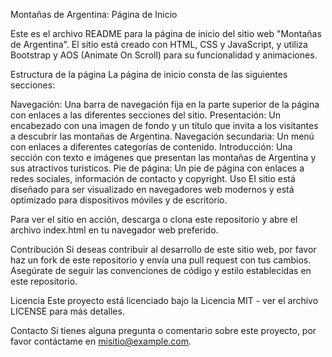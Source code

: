 Montañas de Argentina: Página de Inicio

Este es el archivo README para la página de inicio del sitio web "Montañas de Argentina". El sitio está creado con HTML, CSS y JavaScript, y utiliza Bootstrap y AOS (Animate On Scroll) para su funcionalidad y animaciones.

Estructura de la página
La página de inicio consta de las siguientes secciones:

Navegación: Una barra de navegación fija en la parte superior de la página con enlaces a las diferentes secciones del sitio.
Presentación: Un encabezado con una imagen de fondo y un título que invita a los visitantes a descubrir las montañas de Argentina.
Navegación secundaria: Un menú con enlaces a diferentes categorías de contenido.
Introducción: Una sección con texto e imágenes que presentan las montañas de Argentina y sus atractivos turísticos.
Pie de página: Un pie de página con enlaces a redes sociales, información de contacto y copyright.
Uso
El sitio está diseñado para ser visualizado en navegadores web modernos y está optimizado para dispositivos móviles y de escritorio.

Para ver el sitio en acción, descarga o clona este repositorio y abre el archivo index.html en tu navegador web preferido.

Contribución
Si deseas contribuir al desarrollo de este sitio web, por favor haz un fork de este repositorio y envía una pull request con tus cambios. Asegúrate de seguir las convenciones de código y estilo establecidas en este repositorio.

Licencia
Este proyecto está licenciado bajo la Licencia MIT - ver el archivo LICENSE para más detalles.

Contacto
Si tienes alguna pregunta o comentario sobre este proyecto, por favor contáctame en misitio@example.com.



